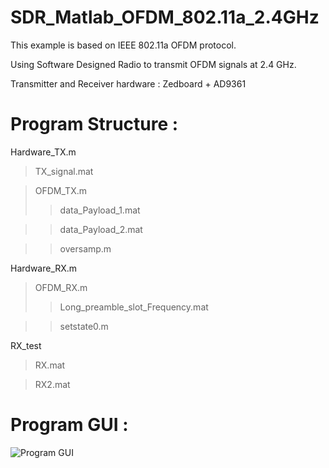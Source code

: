 # SDR_Matlab_OFDM_802.11a_2.4GHz

This example is based on IEEE 802.11a OFDM protocol.

Using Software Designed Radio to transmit OFDM signals at 2.4 GHz.

Transmitter and Receiver hardware : Zedboard + AD9361

# Program Structure :

Hardware_TX.m
> TX_signal.mat

> OFDM_TX.m
>> data_Payload_1.mat

>> data_Payload_2.mat

>> oversamp.m

Hardware_RX.m
> OFDM_RX.m
>> Long_preamble_slot_Frequency.mat

>> setstate0.m

RX_test
> RX.mat

> RX2.mat

# Program GUI :

![Program GUI](http://i.imgur.com/tEVrFE4.png)
